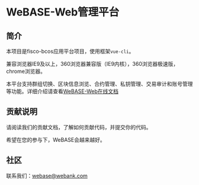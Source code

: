 # WeBASE-Web管理平台

## 简介

本项目是fisco-bcos应用平台项目，使用框架`vue-cli`。

兼容浏览器IE9及以上，360浏览器兼容版（IE9内核），360浏览器极速版，chrome浏览器。

本平台支持群组切换、区块信息浏览、合约管理、私钥管理、交易审计和账号管理等功能。详细介绍请查看[WeBASE-Web在线文档](https://webase-web.readthedocs.io/en/latest/docs/WeBASE-Web/index.html)

## 贡献说明

请阅读我们的贡献文档，了解如何贡献代码，并提交你的代码。

希望在您的参与下，WeBASE会越来越好。

## 社区

联系我们：webase@webank.com
